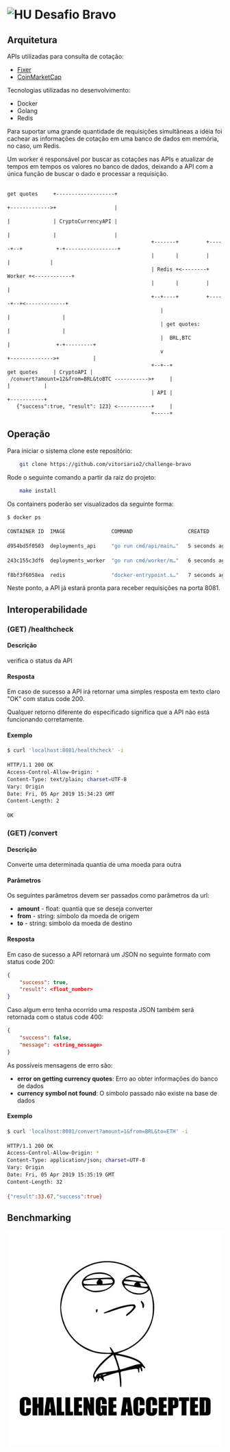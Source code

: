 # <img src="https://avatars1.githubusercontent.com/u/7063040?v=4&s=200.jpg" alt="HU" width="24" /> Desafio Bravo

## Arquitetura
APIs utilizadas para consulta de cotação:
- [Fixer](https://fixer.io/)
- [CoinMarketCap](https://coinmarketcap.com/api/)

Tecnologias utilizadas no desenvolvimento:
- Docker
- Golang
- Redis

Para suportar uma grande quantidade de requisições simultâneas a idéia foi cachear as informações de cotação em uma banco de dados em memória, no caso, um Redis.

Um worker é responsável por buscar as cotações nas APIs e atualizar de tempos em tempos os valores no banco de dados, deixando a API com a única função de buscar o dado e processar a requisição.

                                                                           get quotes     +-------------------+
                                                                           +------------->+                   |
                                                                           |              | CryptoCurrencyAPI |
                                                                           |              |                   |
                                                   +-------+         +-----+--+           +-+-----------------+
                                                   |       |         |        |             |
                                                   | Redis +<--------+ Worker +<------------+
                                                   |       |         |        |
                                                   +--+----+         +-----+--+<-------------+
                                                      |                    |                 |
                                                      | get quotes:        |                 |
                                                      |  BRL,BTC           |               +-+---------+
                                                      v                    +-------------->+           |
                                                   +--+--+                  get quotes     | CryptoAPI |
     /convert?amount=12&from=BRL&toBTC ----------->+     |                                 |           |
                                                   | API |                                 +-----------+
       {"success":true, "result": 123} <-----------+     |
                                                   +-----+



## Operação



Para iniciar o sistema clone este repositório:
```bash
	git clone https://github.com/vitoriario2/challenge-bravo
```

Rode o seguinte comando a partir da raiz do projeto:
```bash
	make install
```

Os containers poderão ser visualizados da seguinte forma:

```bash
$ docker ps

CONTAINER ID  IMAGE               COMMAND                  CREATED           STATUS          PORTS                    NAMES

d954bd5f0503  deployments_api     "go run cmd/api/main…"   5 seconds ago     Up 3 seconds    0.0.0.0:8081->8081/tcp   api

243c155c3df6  deployments_worker  "go run cmd/worker/m…"   6 seconds ago     Up 4 seconds                             deployments_worker_1

f8bf3f6058ea  redis               "docker-entrypoint.s…"   7 seconds ago     Up 5 seconds    6379/tcp                 redis_db
```

Neste ponto, a API já estará pronta para receber requisições na porta 8081.

## Interoperabilidade


### (GET) /healthcheck

#### Descrição
verifica o status da API

#### Resposta
Em caso de sucesso a API irá retornar uma simples resposta em texto claro "OK" com status code 200.

Qualquer retorno diferente do especificado significa que a API não está funcionando corretamente.

#### Exemplo
```bash
$ curl 'localhost:8081/healthcheck' -i

HTTP/1.1 200 OK
Access-Control-Allow-Origin: *
Content-Type: text/plain; charset=UTF-8
Vary: Origin
Date: Fri, 05 Apr 2019 15:34:23 GMT
Content-Length: 2

OK
```


### (GET) /convert

#### Descrição
Converte uma determinada quantia de uma moeda para outra

#### Parâmetros
Os seguintes parâmetros devem ser passados como parâmetros da url:
- **amount** - float: quantia que se deseja converter
- **from** - string: símbolo da moeda de origem
- **to** - string: símbolo da moeda de destino

#### Resposta

Em caso de sucesso a API retornará um JSON no seguinte formato com status code 200:
```json
{
	"success": true,
	"result": <float_number>
}
```

Caso algum erro tenha ocorrido uma resposta JSON também será retornada com o status code 400:
```json
{
	"success": false,
	"message": <string_message>
}
```

As possíveis mensagens de erro são:
- **error on getting currency quotes**: Erro ao obter informações do banco de dados
- **currency symbol not found**: O símbolo passado não existe na base de dados


#### Exemplo
```bash
$ curl 'localhost:8081/convert?amount=1&from=BRL&to=ETH' -i

HTTP/1.1 200 OK
Access-Control-Allow-Origin: *
Content-Type: application/json; charset=UTF-8
Vary: Origin
Date: Fri, 05 Apr 2019 15:35:19 GMT
Content-Length: 32

{"result":33.67,"success":true}
```

## Benchmarking



<p align="center">
  <img src="ca.jpg" alt="Challange accepted" />
</p>
